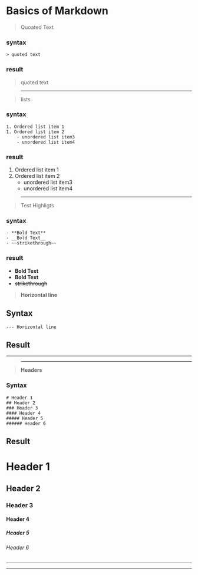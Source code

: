 # Basics of Markdown
> Quoated Text

### syntax
  ```
  > quoted text
  ```
### result
> quoted text

> ---

> lists

### syntax
  ```
  1. Ordered list item 1
  1. Ordered list item 2
      - unordered list item3
      - unordered list item4
  ```
  
### result

  1. Ordered list item 1
  1. Ordered list item 2
      - unordered list item3
      - unordered list item4
> ---

>  Test Highligts
### syntax
  ```
  - **Bold Text**
  - __Bold Text__
  - ~~strikethrough~~
  ```
### result
  - **Bold Text**
  - __Bold Text__
  - ~~strikethrough~~

> **Horizontal line**
## Syntax
  ```
  --- Horizontal line
  ```

## Result
---

> ---

> **Headers**

### Syntax
  ```
  # Header 1
  ## Header 2
  ### Header 3
  #### Header 4
  ##### Header 5
  ###### Header 6
  ```
  
## Result  
  # Header 1
  ## Header 2
  ### Header 3
  #### Header 4
  ##### Header 5
  ###### Header 6
  
  ---

---
